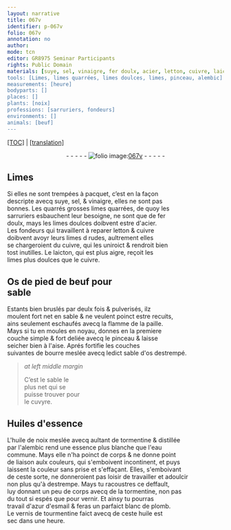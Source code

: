 ```yaml
---
layout: narrative
title: 067v
identifier: p-067v
folio: 067v
annotation: no
author:
mode: tcn
editor: GR8975 Seminar Participants
rights: Public Domain
materials: [suye, sel, vinaigre, fer doulx, acier, letton, cuivre, laicton, Os de pied de beuf pour sable, paille, bourre, sable d'os, cuvyre, Huiles d'essence, huile de noix, tormentine, eau commune, destrempe, azur d'esmail, blanc de plomb, vernis de tourmentine, huile]
tools: [Limes, limes quarrées, limes doulces, limes, pinceau, alembic]
measurements: [heure]
bodyparts: []
places: []
plants: [noix]
professions: [sarruriers, fondeurs]
environments: []
animals: [beuf]
---
```


 <p><a href="{{ site.baseurl }}/normalized/">[TOC]</a> | <a href="{{ site.baseurl }}/texts/p-067v_tl/" target="_blank">[translation]</a></p><div class="folio" align="center">- - - - - <a href="http://gallica.bnf.fr/ark:/12148/btv1b10500001g/f140.image" target="_blank"><img src="https://cu-mkp.github.io/2017-workshop-edition/assets/photo-icon.png" alt="folio image: " style="display:inline-block; margin-bottom:-3px;"/>067v</a> - - - - - </div>  
  

## <span class="tl">Limes</span>

 
Si elles ne sont trempées à pacquet, c’est en la façon<br/> descripte avecq <span class="m">suye</span>, <span class="m">sel</span>, & <span class="m">vinaigre</span>, elles ne sont pas<br/> bonnes. Les <span class="del">quarrés</span> grosses <span class="tl">limes quarrées</span>, de quoy les<br/> <span class="pro">sarruriers</span> esbauchent leur besoigne, ne sont que de <span class="m">fer<br/> doulx</span>, mays les <span class="tl">limes doulces</span> doibvent estre d'<span class="m">acier</span>.<br/> Les <span class="pro">fondeurs</span> qui travaillent à reparer <span class="m">letton</span> & <span class="m">cuivre</span><br/> doibvent avoyr leurs <span class="tl">limes</span> <span class="del">d</span> rudes, aultrement elles<br/> se chargeroient du <span class="m">cuivre</span>, qui les uniroict & rendroit bien<br/> tost inutilles. Le <span class="m">laicton</span>, qui est plus aigre, reçoit les<br/> <span class="tl">limes</span> plus doulces que le <span class="m">cuivre</span>.
 
 
  

## <span class="m">Os de pied de <span class="al">beuf</span> pour<br/> sable</span>

 
Estants bien bruslés par deulx fois & pulverisés, ilz<br/> moulent fort net en sable & ne veulent poinct estre recuits,<br/> ains seulem<span class="exp">ent</span> eschaufés avecq la flamme de la <span class="m">paille</span>.<br/> Mays si tu en moules en noyau, donnes en la premiere<br/> couche simple & fort deliée avecq le <span class="tl">pinceau</span> & laisse<br/> seicher bien à l'aise. Aprés fortifie les couches<br/> suivantes de <span class="m">bourre</span> meslée avecq ledict <span class="m">sable d'os</span> destrempé.
 
> *at left middle margin*
> 
> 
>   C’est le sable le<br/> plus net qui se<br/> puisse trouver pour<br/> le <span class="m">cuvyre</span>.
 
 
  

## <span class="m">Huiles d'essence</span>

 
L'<span class="m">huile <span class="add">de <span class="pa">noix</span></span></span> meslée avecq aultant de <span class="m">tormentine</span> & distillée<br/> par l'<span class="tl">alembic</span> rend une essence plus blanche que l'<span class="m">eau<br/> commune</span>. Mays elle n'ha poinct de corps & ne donne point<br/> de liaison aulx couleurs, qui s'emboivent incontinent, et puys<br/> laissent la couleur sans prise et s'effaçant. Elles, s'emboiva<span class="exp">n</span>t<br/> de ceste sorte, ne donneroient pas loisir de travailler et adoulcir<br/> non plus qu'à <span class="m">destrempe</span>. Mays tu racoustres ce deffault,<br/> luy donnant un peu de corps avecq de la <span class="m">tormentine</span>, non pas<br/> du tout si espés que pour vernir. Et ainsy tu pourras<br/> travail d'<span class="m">azur d'esmail</span> & feras un parfaict <span class="m">blanc de plomb</span>.<br/> Le <span class="m">vernis de tourmentine</span> faict avecq de ceste <span class="m">huile</span> est<br/> sec dans une <span class="ms"><span class="tmp">heure</span></span>.
 
 